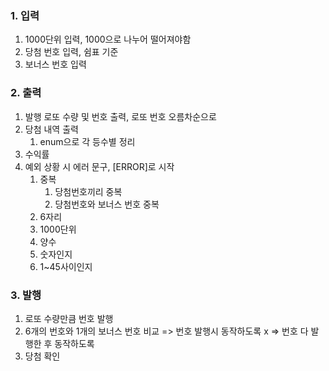 ### 1. 입력
   1. 1000단위 입력, 1000으로 나누어 떨어져야함
   2. 당첨 번호 입력, 쉼표 기준
   3. 보너스 번호 입력
### 2. 출력
   1. 발행 로또 수량 및 번호 출력, 로또 번호 오름차순으로
   2. 당첨 내역 출력
      1. enum으로 각 등수별 정리
   3. 수익률
   4. 예외 상황 시 에러 문구, [ERROR]로 시작
      1. 중복
         1. 당첨번호끼리 중복
         2. 당첨번호와 보너스 번호 중복
      2. 6자리
      3. 1000단위
      4. 양수
      5. 숫자인지
      6. 1~45사이인지
### 3. 발행
   1. 로또 수량만큼 번호 발행
   2. 6개의 번호와 1개의 보너스 번호 비교
      => 번호 발행시 동작하도록 x
      => 번호 다 발행한 후 동작하도록
   3. 당첨 확인

